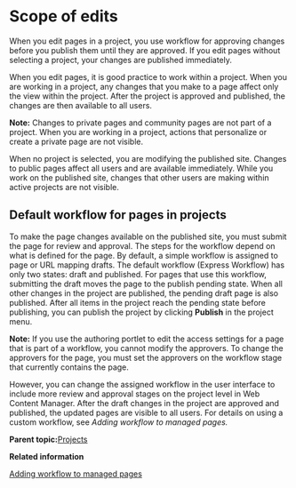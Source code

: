 # Scope of edits 

When you edit pages in a project, you use workflow for approving changes before you publish them until they are approved. If you edit pages without selecting a project, your changes are published immediately.

When you edit pages, it is good practice to work within a project. When you are working in a project, any changes that you make to a page affect only the view within the project. After the project is approved and published, the changes are then available to all users.

**Note:** Changes to private pages and community pages are not part of a project. When you are working in a project, actions that personalize or create a private page are not visible.

When no project is selected, you are modifying the published site. Changes to public pages affect all users and are available immediately. While you work on the published site, changes that other users are making within active projects are not visible.

## Default workflow for pages in projects

To make the page changes available on the published site, you must submit the page for review and approval. The steps for the workflow depend on what is defined for the page. By default, a simple workflow is assigned to page or URL mapping drafts. The default workflow \(Express Workflow\) has only two states: draft and published. For pages that use this workflow, submitting the draft moves the page to the publish pending state. When all other changes in the project are published, the pending draft page is also published. After all items in the project reach the pending state before publishing, you can publish the project by clicking **Publish** in the project menu.

**Note:** If you use the authoring portlet to edit the access settings for a page that is part of a workflow, you cannot modify the approvers. To change the approvers for the page, you must set the approvers on the workflow stage that currently contains the page.

However, you can change the assigned workflow in the user interface to include more review and approval stages on the project level in Web Content Manager. After the draft changes in the project are approved and published, the updated pages are visible to all users. For details on using a custom workflow, see *Adding workflow to managed pages.*

**Parent topic:**[Projects ](../wcm/wcm_proj_overview.md)

**Related information**  


[Adding workflow to managed pages ](../wcm/wcm_mngpages_addworkflow.md)


